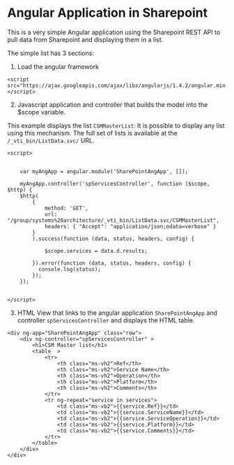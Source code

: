 # Angular Application in Sharepoint

This is a very simple Angular application using the Sharepoint REST API to pull data from Sharepoint and displaying them in a list.

The simple list has 3 sections:

1. Load the angular framework

```
<script src="https://ajax.googleapis.com/ajax/libs/angularjs/1.4.2/angular.min.js"></script>   
```

2. Javascript application and controller that builds the model into the $scope variable.

This example displays the list `CSMMasterList`: It is possible to display any list using this mechanism. The full set of lists is available at the `/_vti_bin/ListData.svc/` URL.

```
<script>   
 

	var myAngApp = angular.module('SharePointAngApp', []);   
	
	myAngApp.controller('spServicesController', function ($scope, $http) {   
	$http(
		{   
			method: 'GET',   
			url: "/group/systems%20architecture/_vti_bin/ListData.svc/CSMMasterList",   
			headers: { "Accept": "application/json;odata=verbose" }   
		}
		).success(function (data, status, headers, config) { 

			$scope.services = data.d.results;  
			
		}).error(function (data, status, headers, config) {   
		  console.log(status);
		});  
    }); 
	

</script>  
```


3. HTML View that links to the angular application `SharePointAngApp` and controller `spServicesController` and displays the HTML table.

```
<div ng-app="SharePointAngApp" class="row">   
    <div ng-controller="spServicesController" > 
		<h1>CSM Master list</h1> 
        <table  >   
            <tr>   
                <th class="ms-vh2">Ref</th>   
                <th class="ms-vh2">Service Name</th> 
                <th class="ms-vh2">Operation</th> 
                <th class="ms-vh2">Platform</th> 				
                <th class="ms-vh2">Comments</th>          
            </tr>   
            <tr ng-repeat="service in services">   
                <td class="ms-vb2">{{service.Ref}}</td>   
                <td class="ms-vb2">{{service.ServiceName}}</td>
				<td class="ms-vb2">{{service.ServiceOperation}}</td>                 
				<td class="ms-vb2">{{service.Platform}}</td>   
                <td class="ms-vb2">{{service.Comments}}</td>   
            </tr>   
        </table>   
    </div>   
</div> 
```







